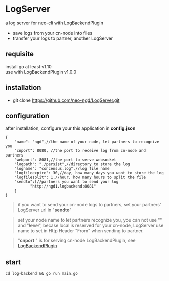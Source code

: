 # LogServer
a log server for neo-cli with LogBackendPlugin
* save logs from your cn-node into files 
* transfer your logs to partner, another LogServer
## requisite
install go at least v1.10  
use with LogBackendPlugin v1.0.0
## installation
* git clone https://github.com/neo-ngd/LogServer.git
## configuration
after installation, configure your this application in **config.json**
```
{
    "name": "ngd",//the name of your node, let partners to recognize you
    "cnport": 8080, //the port to receive log from cn-node and partners
    "webport": 8081,//the port to serve websocket
    "logpath": "./persist",//directory to store the log
    "logname": "concensus.log",//log file name
    "logfileexpire": 30,//day, how many days you want to store the log
    "logfilesplit": 1,//hour, how many hours to split the file
    "sendto":[//partners you want to send your log
           "http://ngd1.logbackend:8081"
    ]
}
```

> if you want to send your cn-node logs to partners, set your partners' LogServer url in "__sendto__"

> set your node name to let partners recognize you, you can not use "" and "~~local~~", becase local is reserved for your cn-node, LogServer use name to set in Http Header "From" when sending to partner.

> "__cnport__ " is for serving cn-node LogBackendPlugin, see [LogBackendPlugin](https://github.com/KickSeason/LogBackendPlugin)
## start

```cd log-backend && go run main.go```
